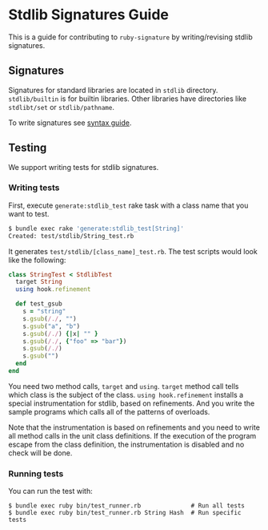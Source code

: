 # Stdlib Signatures Guide

This is a guide for contributing to `ruby-signature` by writing/revising stdlib signatures.

## Signatures

Signatures for standard libraries are located in `stdlib` directory. `stdlib/builtin` is for builtin libraries. Other libraries have directories like `stdlibt/set` or `stdlib/pathname`.

To write signatures see [syntax guide](syntax.md).

## Testing

We support writing tests for stdlib signatures.

### Writing tests

First, execute `generate:stdlib_test` rake task with a class name that you want to test.

```bash
$ bundle exec rake 'generate:stdlib_test[String]'
Created: test/stdlib/String_test.rb
```

It generates `test/stdlib/[class_name]_test.rb`.
The test scripts would look like the following:

```rb
class StringTest < StdlibTest
  target String
  using hook.refinement

  def test_gsub
    s = "string"
    s.gsub(/./, "")
    s.gsub("a", "b")
    s.gsub(/./) {|x| "" }
    s.gsub(/./, {"foo" => "bar"})
    s.gsub(/./)
    s.gsub("")
  end
end
```

You need two method calls, `target` and `using`.
`target` method call tells which class is the subject of the class.
`using hook.refinement` installs a special instrumentation for stdlib, based on refinements.
And you write the sample programs which calls all of the patterns of overloads.

Note that the instrumentation is based on refinements and you need to write all method calls in the unit class definitions.
If the execution of the program escape from the class definition, the instrumentation is disabled and no check will be done.

### Running tests

You can run the test with:

```
$ bundle exec ruby bin/test_runner.rb              # Run all tests
$ bundle exec ruby bin/test_runner.rb String Hash  # Run specific tests
```
